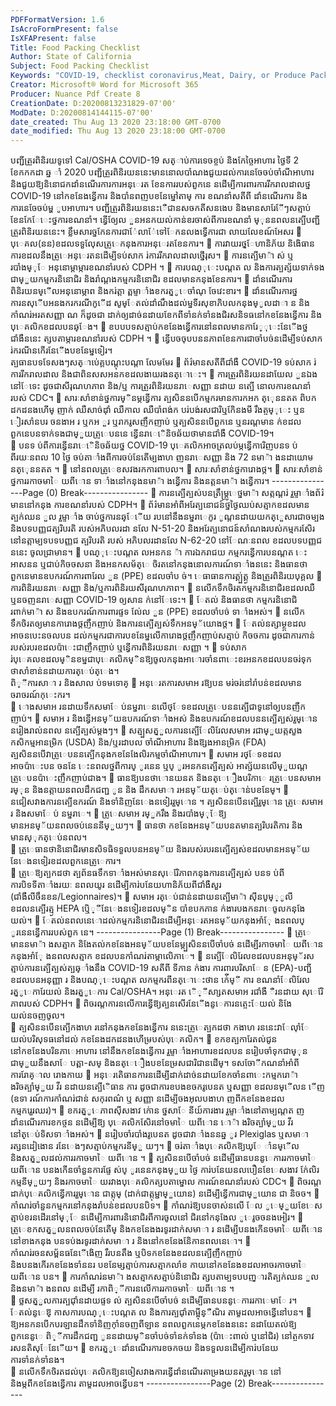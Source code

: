 ```yaml
---
PDFFormatVersion: 1.6
IsAcroFormPresent: false
IsXFAPresent: false
Title: Food Packing Checklist
Author: State of California
Subject: Food Packing Checklist
Keywords: "COVID-19, checklist coronavirus,Meat, Dairy, or Produce Packing or Processing"
Creator: Microsoft® Word for Microsoft 365
Producer: Nuance Pdf Create 8
CreationDate: D:20200813231829-07'00'
ModDate: D:20200814144115-07'00'
date_created: Thu Aug 13 2020 23:18:00 GMT-0700
date_modified: Thu Aug 13 2020 23:18:00 GMT-0700
---
```

បញ្ជីត្រួរពិនិរយទូទៅ Cal/OSHA COVID-19 
សត្ាប់ការទេចខ្ចប់ និងកែច្ចៃអាហារ 
ថ្ងៃទី 2 ខែកកកដា ឆ្ន ាំ 2020 
បញ្ជីត្រួរពិនិរយននេះមាននោលបាំណងជួយដល់ការនេចែចប់ចាំណីអាហារ និងជួយឱ្យនិនោជកដាំនណើរការការអនុេរត
ខែនការរបស់ពួកនេ នដើម្បីការពារការរីករាលដាលថ្ន COVID-19 នៅកខនែងន្វើការ និងបាំនពញបខនែម្នៅតាម្ ការ
ខណនាំសតីពី ដាំនណើរការ និងការនេចែចប់ម្ហ ូបអាហារ។ បញ្ជីត្រួរពិនិរយននេះេឺជានសចកតីសនងេប និងមានសារែែីៗសត្មាប់
ខែនកែែេះថ្នការខណនាំ។ ន្វើឲ្យែល ួនអនកយល់កាន់ខរចាស់ពីការខណនាំ ម្ុននពលនត្បើបញ្ជីត្រួរពិនិរយននេះ។ 
ខ្លឹមសារច្នកែនការជាែ់លាែ់ទៅែកនលងទ្វើការជា
លាយលែខណ៍អែសរ 
 បុេគល(នន)ខដលទទួលែុសត្រូេកនុងការអនុេរតខែនការ។ 
 ការវាយរថ្ម្ែហានិភ័យ និងេិធានការខដលនឹងត្រូេអនុេរតនដើម្បីទប់សាក រ់ការរីករាលដាលថ្នេីរុស។ 
 ការនត្បើមា៉ា ស់ ឬរបាំងម្ុែ អនុនោម្តាម្ការខណនាំរបស់ CDPH ។ 
 ការបណ្ុេះបណ្តត ល និងការត្បត្ស័យទាក់ទងជាម្ួយកម្មករនិនោជិរ និងរាំណ្តងកម្មករនិនោជិរ
ខដលមានកនុងខែនការ។ 
 ដាំនណើរការពិនិរយនម្ើលអនុនោម្ភាព និងករ់ត្តា ត្ពម្ទាាំងខករត្ម្ូេចាំណុ ចែវេះខារ។ 
 ដាំនណើរការថ្នការនសុើបអនងករករណីកូេីដ សូម្ែតល់ដាំណឹងដល់ម្នទីរសុខាភិបលកនុងម្ូលដាា ន និង
កាំណរ់អរតសញ្ញា ណ ក៏ដូចជា ដាក់ឲ្យដាច់នដាយខែកពីទាំនក់ទាំនងជិរសនិទធនៅកខនែងន្វើការ និង
បុេគលិកខដលបនឆ្ែង។ 
 ខបបបទសត្មាប់កខនែងន្វើការនៅនពលមានការែ្ុេះនែើងថ្នជាំងឺននេះ ត្សបតាម្ការខណនាំរបស់ 
CDPH ។ 
 ន្វើបចចុបបននភាពខែនការជាចាំបច់នដើម្បីទប់សាក រ់ករណីនកើរនែើងបខនែម្នទៀរ។   
ត្បធានបទទែសងៗសត្ាប់េគ្គបណ្តុះបណ្តា លែមមែរ 
 ព័រ៌មានសតីពីជាំងឺ COVID-19 ទប់សាក រ់ការរីករាលដាល និងជាពិនសសអនកខដលងាយរងនត្ោេះ។ 
 ការត្រួរពិនិរយនដាយែល ួនឯងនៅែទេះ ដូចជាសីរុណហភាព និង/ឬ ការត្រួរពិនិរយនរាេសញ្ញា នដាយ
នត្បើ នោលការខណនាំរបស់ CDC។ 
 សារៈសាំខាន់ថ្នការម្ិនម្កន្វើការ ត្បសិននបើកម្មករមានការកអក ត្េុននតត ពិបកដកដនងហើម្ ញាក់ 
ឈឺសាច់ដុាំ ឈឺកាល ឈឺបាំពង់ក បរ់បង់រសជារិឬកែិនងមី រឹងត្ចម្ុេះ ឬន ៀរសាំនបរ ចនងាអ រ ឬកអ ួរ 
ឬរាករូសញឹកញាប់ ឬត្បសិននបើពួកនេ ឬនរណ្តមាន ក់ខដលពួកនេបនទាក់ទងជាម្ួយត្រូេបននេ
ន្វើនរាេេិនិចឆ័យថាមានជាំងឺ COVID-19។  
 បនទ ប់ពីការន្វើនរាេេិនិចឆ័យថ្ន COVID-19 បុេគលិកអាចត្រលប់ម្កន្វើការេិញបនទ ប់ពីរយៈនពល 
10 ថ្ងៃ ចប់តាាំងពីការចប់នែតើម្បងាហ ញនរាេសញ្ញា និង 72 នមា៉ា ងនដាយោម នត្េុននតត ។ 
 នៅនពលត្រូេខសវងរកការពាបល។ 
 សារៈសាំខាន់ថ្នការោងថ្ដ។ 
 សារៈសាំខាន់ថ្នការរកាចមាៃ យពីោន ទាាំងនៅកនុងនមា៉ា ងន្វើការ និងនត្តនមា៉ា ងន្វើការ។ 
----------------Page (0) Break----------------
 ការនត្បើត្បស់បនត្រឹម្ត្រូេថ្នមា៉ា សត្កណ្តរ់ រួម្ទាាំងព័រ៌មាននៅកនុង ការខណនាំរបស់ CDPH។ 
 ព័រ៌មានអាំពីអរែត្បនោជន៍ថ្នថ្ងៃឈប់សត្មាកខដលមានត្បក់ឈន ួល រួម្ទាាំង ចាប់ថ្នការនឆ្ែើយ
របនៅនឹងនម្នរាេកូរ ូណ្តនដាយយកត្េួសារជាចម្បង និងបទបញ្ញជត្បរិបរតិ របស់អភិបលរដា
នលែ N-51-20 និងអរែត្បនោជន៍សាំណងរបស់កម្មករសែិរនៅនត្កាម្បទបទបញ្ញជ ត្បរិបរតិ របស់
អភិបលរដានលែ N-62-20 នៅែណៈនពល ខដលបទបញ្ញជ ននេះ ចូលជា្រមាន។ 
 បណ្ុេះបណ្តត លអនកន ៉ា ការឯករាជយ កម្មករន្វើការបនណ្តត េះអាសនន ឬជាប់កិចចសនា និងអនកសម័ត្េ
ចិរតនៅកនុងនោលការណ៍ទាាំងននេះ និងធានថាពួកនេមានឧបករណ៍ការពារែល ួន (PPE) ខដលចាំប
ច់។ 
 េធាធានការត្គ្ប់ត្គ្ង និងត្រួរពិនិរយបុគ្គល 
 ការពិនិរយនរាេសញ្ញា និង/ឬការពិនិរយសីរុណហភាព។ 
 នលើកទឹកចិរតកម្មករនិនោជិរខដលឈឺ ឬនចញនរាេសញ្ញា COVID-19 ឲ្យសាន ក់នៅែទេះ។ 
 ែតល់ និងធានថា កម្មករនិនោជិរពាក់មា៉ា ស និងឧបករណ៍ការពារផ្ទទ ល់ែល ួន (PPE) ខដលចាំបច់
ទាាំងអស់។ 
 នលើកទឹកចិរតឲ្យមានការោងថ្ដញឹកញាប់ និងការនត្បើត្បស់ទឹកអនម្័យោងថ្ដ។ 
 ែតល់នត្សាម្ថ្ដខដលអាចនបេះនចលបន ដល់កម្មករជាការបខនែម្នលើការោងថ្ដញឹកញាប់សត្មាប់
កិចចការ ដូចជាការកាន់របស់របរខដលប៉ាេះជាញឹកញាប់ ឬន្វើការពិនិរយនរាេសញ្ញា ។ 
 ទប់សាក រ់បុេគលខដលម្ិនខម្នជាបុេគលិកម្ិនឱ្យចូលកនុងអាោរចាំនពាេះខរអនកខដលបនចរ់ទុក
ថាសាំខាន់នដាយការត្េប់ត្េង។  
ពិ្ីការសាា រ និងសាល ប់ទមទោគ្ 
 អនុេរតការសមាអ រឱ្យបន មរ់ចរ់នៅរាំបន់ខដលមានចរាចរណ៍កុេះករ។  
 ោងសមាអ រនដាយទឹកសមាែ ប់នម្នរាេនលើថ្ែទខដលត្រូេបននត្បើជាទូនៅឲ្យបនញឺកញាប់។ 
 សមាអ រ និងន្វើអនម្័យឧបករណ៍ទាាំងអស់ និងឧបករណ៍ខដលបននត្បើត្បស់រួម្ោន នរៀងរាល់នពល
នត្បើត្បស់ម្តងៗ។ 
 សត្ម្បសត្ម្ួលការនត្បើែលិរែលសមាអ រជាម្ួយត្កសួងកសិកម្មអានម្រិក (USDA) និង/ឬរដាបល
ចាំណីអាហារ និងឱ្សងអានម្រិក (FDA) ត្បសិននបើវាត្រូេបននត្បើកនុងកខនែងែលិរកម្មចាំណីអាហារ។ 
 សមាអ រថ្ែទខដលអាចប៉ាេះបន ចននែ េះនពលថ្នពីការប្ ូរនេន ឬប្ ូរអនកនត្បើត្បស់ អាត្ស័យនលើម្ួយណ្ត
ត្រូេបនប៉ាេះញឹកញាប់ជាង។ 
 ធានឱ្យបនថាោនយនត និងនត្េឿងបរិកាេ រត្រូេបនសមាអ រម្ុន និងនត្កាយនពលដឹកជញ្ជ ូន និង
ដឹកសមាា រអនម្័យត្េប់ត្ោន់បខនែម្។ 
 នជៀសវាងការនត្បើឧករណ៍ និងទាំនិញនែេងនទៀររួម្ោន ។ ត្បសិននបើនត្បើរួម្ោន ត្រូេសមាអ រ និងសមាែ ប់
នម្នរាេ។ 
 ត្រូេសមាអ រម្ួករឹង និងរបាំងម្ុែឱ្យមានអនម្័យនពលចប់នេននីម្ួយៗ។ 
 ធានថា កខនែងអនម្័យបនតមានត្បរិបរតិការ និងមានស្ុកត្េប់នពល។  
 ត្រូេធានថានិនោជិរមានសិទធិទទួលបនអនម្័យ និងរបស់របរនត្បើត្បស់ខដលមានអនម្័យ
នែេងនទៀរខដលពួកនេត្រូេការ។  
 ត្រូេឱ្យត្បកដថា ត្បព័នធទឹកទាាំងអស់មានសុេរែិភាពកនុងការនត្បើត្បស់ បនទ ប់ពីការបិទទីតាាំងរយៈ
នពលយូរ នដើម្បីការ់បនែយហានិភ័យពីជាំងឺសួរ (ជាំងឺលីចឹនខន/Legionnaires)។ 
 សមាអ រត្េប់ជាន់នដាយនត្បើមា៉ា សុីនបូម្្ូលី ខដលនត្បើរត្ម្ង HEPA ឬេិ្ីនែេងនទៀរខដលម្ិន
បាំខបកភាន ក់ងារបងកនរាេចូលកនុងែយល់។ 
 ែតល់នពលនេោដល់កម្មករនិនោជិរនដើម្បីអនុេរតអនម្័យកនុងអាំែុ ងនពលប្ ូរនេនន្វើការរបស់ពួក
នេ។ 
----------------Page (1) Break----------------
 ត្រូេមាននមា៉ា ងសត្មាក និងែតល់កខនែងអនម្័យបខនែម្ត្បសិននបើចាំបច់ នដើម្បីរកាចមាៃ យពីោន
កនុងអាំែុ ងនពលសត្មាក ខដលបនកាំណរ់តាម្កាលេិភាេ។ 
 នត្បើែលិរែលខដលបនអនុម្័រសត្មាប់ការនត្បើត្បស់ត្បឆ្ាំងនឹង COVID-19 សតីពី ទីភាន ក់ងារ
ការពារបរិសាែ ន (EPA)-បញ្ជី ខដលបនអនុញ្ញា រ និងបណ្ុេះបណ្តត លកម្មករពីនត្ោេះថាន ក់េីម្ី ការ
ខណនាំែលិរែល រត្ម្ូេការែយល់ និងរត្ម្ូេការ Cal/OSHA។ អនុេរត  េិ្ីសា្សតសមាអ រជាំងឺ ឺរនដាយ
សុេរែិភាពរបស់ CDPH។ 
 ពិចរណ្តការនលើការន្វើឱ្យត្បនសើរនែើងនូេការនត្ចេះែយល់ និងែយល់នចញចូល។  
 ត្បសិននបើនត្បើកងាហ រនៅកនុងកខនែងន្វើការ ននេះត្រូេត្បកដថា កងាហ រននេះវាែលុាំែយល់បរិសុទធនៅដល់
កខនែងដកដនងហើម្របស់បុេគលិក។ 
 ខកខត្បការែតល់ជូននៅកខនែងបរិនភាេអាហារ នៅនឹងកខនែងន្វើការ រួម្ទាាំងអាហារខដលបន
នរៀបចាំទុកជាម្ុន ជាម្ួយនឹងសាែ បត្ពា-សម្ និងនត្េឿងបខនែម្រសជារិជានដើម្។ 
ទសចែាីកណនាំអាំពីការរែាគ្ាល រោងកាយ 
 អនុេរតេិធានការនដើម្បីដាក់ដាច់នដាយខែកចាំនពាេះកម្មករោ៉ា ងរិចត្បាំម្ួយ វីរ នដាយនត្បើេិធាន
ការ ដូចជាការខបងខចករូបេនត ឬសញ្ញា ខដលនម្ើលន ើញ (ឧទា រណ៍ការកាំណរ់ជាន់ សកុរពណ៌ ឬ
សញ្ញា នដើម្បីចងអុលបងាហ ញពីកខនែងខដលកម្មករេួរឈរ)។ 
 ខករត្ម្ូេភាពសុីសងាវ ក់ោន ថ្នសាែ នីយ៍ការងារ រួម្ទាាំងនៅតាម្បណ្តត ញដាំនណើរការខកថ្ចន នដើម្បីឱ្យ
បុេគលិកសែិរនៅចមាៃ យពីោន ោ៉ា ងរិចត្បាំម្ួយ វីរនៅត្េប់ទិសទាាំងអស់។ 
 នរៀបចាំរបាំងរូបេនត ដូចជាវាាំងននឆ្ន ូរ Plexiglas ឬសមាា រត្សនដៀងោន រនែេងៗសត្មាប់កម្មករនីម្ួ
យៗ។ 
 ចរ់តាាំងបុេគលិកឱ្យឃ្ែ ាំនម្ើល និងសត្ម្ួលដល់ការរកាចមាៃ យពីោន ។ 
 ត្បសិននបើចាំបច់ នដើម្បីធានបននូេការរកាចមាៃ យពីោន បនងកើនចាំនួនការផ្ទែ ស់ប្ ូរនេនកនុងម្ួយ
ថ្ងៃ ការ់បនែយនលបឿនខែេសងាវ ក់ែលិរកម្មនីម្ួយៗ និងរកាចមាៃ យរវាងបុេគលិកត្សបតាម្នោល
ការណ៍ខណនាំរបស់ CDC។ 
 ពិចរណ្តដាក់បុេគលិកន្វើការរួម្ោន ជាត្កុម្ (ដាក់ជាត្កុម្ជាម្ួយោន) នដើម្បីន្វើការជាម្ួយោន ជា
និចច។ 
 កាំណរ់ចាំនួនកម្មករនៅកនុងរាំបន់ខដលបនបិទ។ 
 កាំណរ់ឱ្យបនចាស់នលើ ែល ូេម្ួយខែេសត្មាប់ខរនដើរនៅម្ុែ នដើម្បីការពារនិនោជិរពីការចូលនៅ
ជិរនៅកនុងែល ូេរូចចនងអៀរ។ 
 ត្រូេខកសត្ម្ួលនពលចប់នែតើម្ និងកខនែងងរទូរដាក់សមាា រ នដើម្បីបនងកើនចមាៃ យពីោន នៅខាងកនុង
បនទប់ងរទូរដាក់សមាា រ និងនៅកខនែងនែិកានពលនេោ។ 
 កាំណរ់រចនសម្ព័នធនែើងេិញ  រឹរបនតឹង ឬបិទកខនែងខដលនត្បើញឹកញាប់ និងបនងកើរកខនែងទាំននរ
បខនែម្សត្មាប់ការសត្មាកលាំខ កាយនៅកខនែងខដលអាចរកាចមាៃ យពីោន បន។ 
 ការកាំណរ់នមា៉ា ងសត្មាកសត្មាប់និនោជិរ ត្សបតាម្បទបបញ្ារតិត្បក់ឈន ួល និងនមា៉ា ងនពល នដើម្បី
រកាពិ្ីការនលើការរកាចមាៃ យពីោន ។  
 ថ្លសត្ម្ួលការត្បជុាំនដាយផ្ទទ ល់ ត្បសិននបើចាំបច់ នដើម្បីធានបននូេការរកាេមាែ រ។ ែតល់នូេឱ្
កាសការបណ្ុេះបណ្តត ល និងការត្បជុាំតាម្អុីន្ឺណិរ តាម្ខដលអាចន្វើនៅបន។ 
 ឱ្យអនកនបើកបរឡានដឹកទាំនិញកុាំនចញពីឡាន នពលពួកនេម្កកខនែងននេះ នដាយែតល់ឱ្យពួកនេនូេ
ពិ្ីការដឹកជញ្ជ ូននដាយម្ិនចាំបច់ទាំនក់ទាំនង (ប៉ាេះពាល់ ឬនៅជិរ) នៅត្ចកទាវ រសនតិសុែនែើយ។ 
 ខករត្ម្ូេដាំនណើរការខចកចយ និងទទួលនដើម្បីការ់បនែយការទាំនក់ទាំនង។  
 នលើកទឹកចិរតដល់បុេគលិកឱ្យនចៀសវាងការន្វើដាំនណើរតាម្រងយនតរួម្ោន នៅនិងម្កពីកខនែងន្វើការ
តាម្ខដលអាចន្វើបន។ 
----------------Page (2) Break----------------
